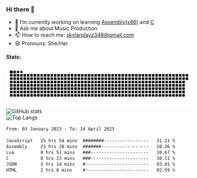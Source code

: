 ### Hi there 👋

- 🔭 I’m currently working on learning [Assembly(x86)](https://github.com/SkylarPlayz348/Assembly-Coding) and [C](https://github.com/SkylarPlayz348/C-Coding)
- 💬 Ask me about Music Production
- 📫 How to reach me: skylarplayz348@gmail.com
- 😄 Pronouns: She/Her

#### Stats:
![Snake](https://raw.githubusercontent.com/Skylarplayz348/Skylarplayz348/snake/github-contribution-grid-snake-dark.svg)
<br>
![GitHub stats](https://github-readme-stats.vercel.app/api?username=skylarplayz348&count_private=true&show_icons=true&theme=omni)
<br>
![Top Langs](https://github-readme-stats.vercel.app/api/top-langs/?username=skylarplayz348&layout=compact&theme=omni)
<!--START_SECTION:waka-->

```text
From: 03 January 2023 - To: 14 April 2023

JavaScript   25 hrs 54 mins  ########-----------------   31.21 %
Assembly     23 hrs 28 mins  #######------------------   28.26 %
Lua          8 hrs 51 mins   ###----------------------   10.67 %
C            8 hrs 23 mins   ###----------------------   10.11 %
JSON         3 hrs 14 mins   #------------------------   03.91 %
HTML         2 hrs 8 mins    #------------------------   02.59 %
```

<!--END_SECTION:waka-->

